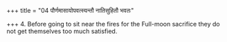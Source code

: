 +++
title = "04 पौर्णमासायोपवत्स्यन्तौ नातिसुहितौ भवतः"

+++
4. Before going to sit near the fires for the Full-moon sacrifice they do not get themselves too much satisfied. 
